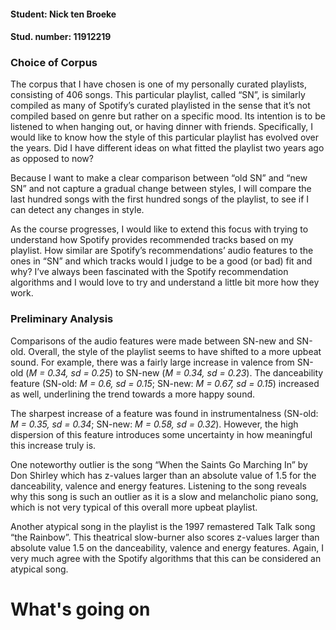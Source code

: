 #### Student: Nick ten Broeke
#### Stud. number: 11912219

### Choice of Corpus

The corpus that I have chosen is one of my personally curated playlists, consisting of 406 songs. This particular playlist, called “SN”, is similarly compiled as many of Spotify’s curated playlisted in the sense that it’s not compiled based on genre but rather on a specific mood. Its intention is to be listened to when hanging out, or having dinner with friends. Specifically, I would like to know how the style of this particular playlist has evolved over the years. Did I have different ideas on what fitted the playlist two years ago as opposed to now?

Because I want to make a clear comparison between “old SN” and “new SN” and not capture a gradual change between styles, I will compare the last hundred songs with the first hundred songs of the playlist, to see if I can detect any changes in style. 

As the course progresses, I would like to extend this focus with trying to understand how Spotify provides recommended tracks based on my playlist. How similar are Spotify’s recommendations’ audio features to the ones in “SN” and which tracks would I judge to be a good (or bad) fit and why? I’ve always been fascinated with the Spotify recommendation algorithms and I would love to try and understand a little bit more how they work.

### Preliminary Analysis

Comparisons of the audio features were made between SN-new and SN-old. Overall, the style of the playlist seems to have shifted to a more upbeat sound. For example, there was a fairly large increase in valence from SN-old (*M = 0.34, sd = 0.25*) to SN-new (*M = 0.34, sd = 0.23*). The danceability feature (SN-old: *M = 0.6, sd = 0.15*; SN-new: *M = 0.67, sd = 0.15*) increased as well, underlining the trend towards a more happy sound.

The sharpest increase of a feature was found in instrumentalness (SN-old: *M = 0.35, sd = 0.34*; SN-new: *M = 0.58, sd = 0.32*). However, the high dispersion of this feature introduces some uncertainty in how meaningful this increase truly is. 

One noteworthy outlier is the song “When the Saints Go Marching In” by Don Shirley which has z-values larger than an absolute value of 1.5 for the danceability, valence and energy features. Listening to the song reveals why this song is such an outlier as it is a slow and melancholic piano song, which is not very typical of this overall more upbeat playlist. 

Another atypical song in the playlist is the 1997 remastered Talk Talk song “the Rainbow”. This theatrical slow-burner also scores z-values larger than absolute value 1.5 on the danceability, valence and energy features. Again, I very much agree with the Spotify algorithms that this can be considered an atypical song.  

# What's going on


